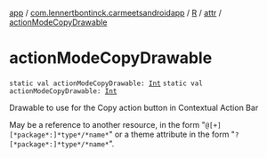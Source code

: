 [app](../../../index.md) / [com.lennertbontinck.carmeetsandroidapp](../../index.md) / [R](../index.md) / [attr](index.md) / [actionModeCopyDrawable](./action-mode-copy-drawable.md)

# actionModeCopyDrawable

`static val actionModeCopyDrawable: `[`Int`](https://kotlinlang.org/api/latest/jvm/stdlib/kotlin/-int/index.html)
`static val actionModeCopyDrawable: `[`Int`](https://kotlinlang.org/api/latest/jvm/stdlib/kotlin/-int/index.html)

Drawable to use for the Copy action button in Contextual Action Bar

May be a reference to another resource, in the form "`@[+][*package*:]*type*/*name*`" or a theme attribute in the form "`?[*package*:]*type*/*name*`".

